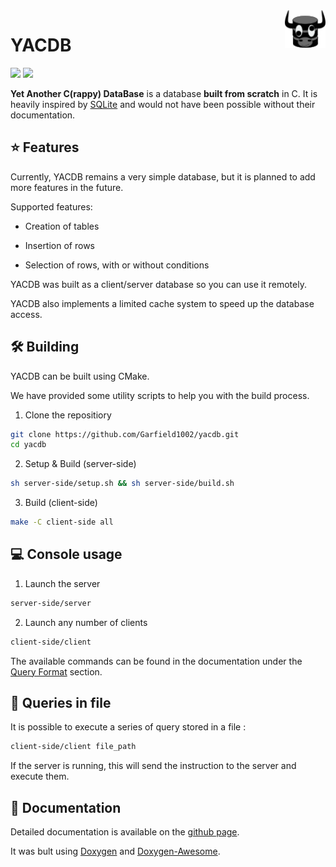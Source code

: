 <img src="https://github.com/Garfield1002/yacdb/blob/master/yacdb.png?raw=true" alt="YACDB logo" title="YACDB" align="right" height="60" />

# YACDB

<a href="https://garfield1002.github.io/yacdb/files.html" rel="nofollow"><img src="https://img.shields.io/badge/Doxygen-HTML-success?style=flat"></a>
<a href="https://github.com/Garfield1002/yacdb/actions?query=workflow%3A%22Doxygen+Action%22"><img src="https://img.shields.io/github/workflow/status/Garfield1002/yacdb/Doxygen%20Action?label=Documentation&logo=Github%20Actions&logoColor=fff"></a>

**Yet Another C(rappy) DataBase** is a database **built from scratch** in C. It is heavily inspired by [SQLite](https://www.sqlite.org/) and would not have been possible without their documentation.

## ⭐ Features

Currently, YACDB remains a very simple database, but it is planned to add more features in the future.

Supported features:

- Creation of tables

- Insertion of rows

- Selection of rows, with or without conditions

YACDB was built as a client/server database so you can use it remotely.

YACDB also implements a limited cache system to speed up the database access.

## 🛠 Building

YACDB can be built using CMake.

We have provided some utility scripts to help you with the build process.

1. Clone the repositiory

```bash
git clone https://github.com/Garfield1002/yacdb.git
cd yacdb
```

2. Setup & Build (server-side)

```bash
sh server-side/setup.sh && sh server-side/build.sh
```

3. Build (client-side)

```bash
make -C client-side all
```

## 💻 Console usage

1. Launch the server

```bash
server-side/server
```

2. Launch any number of clients

```bash
client-side/client
```

The available commands can be found in the documentation under the [Query Format](https://garfield1002.github.io/yacdb/md_client_side_query_format.html) section.

## 📄 Queries in file

It is possible to execute a series of query stored in a file :

```bash
client-side/client file_path
```

If the server is running, this will send the instruction to the server and execute them.

## 🌳 Documentation

Detailed documentation is available on the [github page](https://garfield1002.github.io/yacdb/).

It was bult using [Doxygen](https://www.doxygen.nl/) and [Doxygen-Awesome](https://jothepro.github.io/doxygen-awesome-css/).
